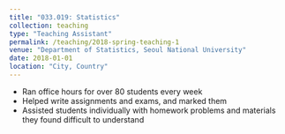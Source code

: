 ```yaml
---
title: "033.019: Statistics"
collection: teaching
type: "Teaching Assistant"
permalink: /teaching/2018-spring-teaching-1
venue: "Department of Statistics, Seoul National University"
date: 2018-01-01
location: "City, Country"
---
```


* Ran office hours for over 80 students every week
* Helped write assignments and exams, and marked them
* Assisted students individually with homework problems and materials they found difficult to understand
